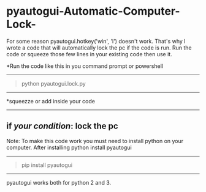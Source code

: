 # pyautogui-Automatic-Computer-Lock-
For some reason pyautogui.hotkey('win', 'l') doesn't work. That's why I wrote a code that will automatically lock the pc if the code is run. Run the code or squeeze those few lines in your existing code then use it. 

*Run the code like this in you command prompt or powershell
________________________________________
 >python pyautogui.lock.py
----------------------------------------
*squeezze or add inside your code
______________________________________
if _your condition_:
     lock the pc
---------------------------------------
Note:
To make this code work you must need to install python on your computer. 
After installing python install pyautogui 
___________________________________________________
 >pip install pyautogui
---------------------------------------------------
pyautogui works both for python 2 and 3.
